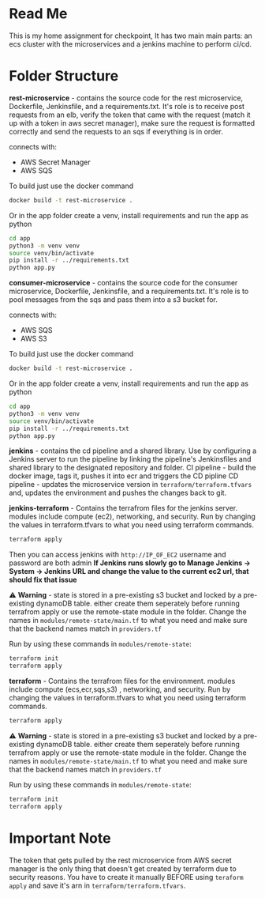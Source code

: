 
# Read Me

This is my home assignment for checkpoint, It has two main main parts: an ecs cluster with the microservices and a jenkins machine to perform ci/cd.

# Folder Structure
**rest-microservice** - contains the source code for the rest microservice, Dockerfile, Jenkinsfile, and a requirements.txt. 
It's role is to receive post requests from an elb, verify the token that came with the request (match it up with a token in aws secret manager), make sure the request is formatted correctly and send the requests to an sqs if everything is in order.

connects with:
* AWS Secret Manager 
* AWS SQS

To build just use the docker command
```bash
docker build -t rest-microservice .
```
Or in the app folder create a venv, install requirements and run the app as python
 ```bash
cd app
python3 -m venv venv
source venv/bin/activate
pip install -r ../requirements.txt
python app.py
```

**consumer-microservice** - contains the source code for the consumer microservice, Dockerfile, Jenkinsfile, and a requirements.txt. 
It's role is to pool messages from the sqs and pass them into a s3 bucket for.

connects with:
* AWS SQS
* AWS S3

To build just use the docker command
```bash
docker build -t rest-microservice .
```
Or in the app folder create a venv, install requirements and run the app as python
 ```bash
cd app
python3 -m venv venv
source venv/bin/activate
pip install -r ../requirements.txt
python app.py
```
**jenkins** - contains the cd pipeline and a shared library. Use by configuring a Jenkins server to run the pipeline by linking the pipeline's Jenkinsfiles and shared library to the designated repository and folder.
CI pipeline - build the docker image, tags it, pushes it into ecr and triggers the CD pipline
CD pipeline - updates the microservice version in ``terraform/terraform.tfvars`` and, updates the environment and pushes the changes back to git.

**jenkins-terraform** - Contains the terrafrom files for the jenkins server. modules include compute (ec2), networking, and security.
Run by changing the values in terraform.tfvars to what you need using terraform commands.
 ```bash
terraform apply
```
Then you can access jenkins with ```http://IP_OF_EC2```
username and password are both admin
**If Jenkins runs slowly go to Manage Jenkins -> System -> Jenkins URL and change the value to the current ec2 url, that should fix that issue**

⚠️ **Warning** - state is stored in a pre-existing s3 bucket and locked by a pre-existing dynamoDB table. either create them seperately before running terrafrom apply or use the remote-state module in the folder. Change the names in `modules/remote-state/main.tf` to what you need and make sure that the backend names match in `providers.tf`

Run by using these commands in `modules/remote-state`:
```bash
terraform init
terraform apply
```
**terraform** - Contains the terrafrom files for the environment. modules include compute (ecs,ecr,sqs,s3) , networking, and security.
Run by changing the values in terraform.tfvars to what you need using terraform commands.
 ```bash
terraform apply
```
⚠️ **Warning** - state is stored in a pre-existing s3 bucket and locked by a pre-existing dynamoDB table. either create them seperately before running terrafrom apply or use the remote-state module in the folder. Change the names in `modules/remote-state/main.tf` to what you need and make sure that the backend names match in `providers.tf`

Run by using these commands in `modules/remote-state`:
```bash
terraform init
terraform apply
```
# Important Note
The token that gets pulled by the rest microservice from AWS secret manager is the only thing that doesn't get created by terraform due to security reasons.
You have to create it manually BEFORE using ``teraform apply`` and save it's arn in ```terraform/terraform.tfvars```.
